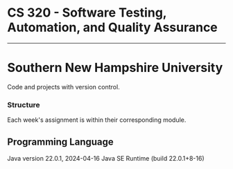 # CS 320 - Software Testing, Automation, and Quality Assurance
--- 
# Southern New Hampshire University 
Code and projects with version control. 
### Structure 
Each week's assignment is within their corresponding module. 
## Programming Language 
Java version 22.0.1, 2024-04-16 
Java SE Runtime (build 22.0.1+8-16)
